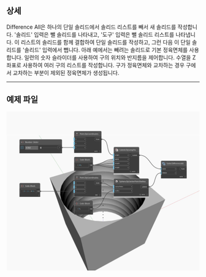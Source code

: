 ## 상세
Difference All은 하나의 단일 솔리드에서 솔리드 리스트를 빼서 새 솔리드를 작성합니다. '솔리드' 입력은 뺄 솔리드를 나타내고, '도구' 입력은 뺄 솔리드 리스트를 나타냅니다. 이 리스트의 솔리드를 함께 결합하여 단일 솔리드를 작성하고, 그런 다음 이 단일 솔리드를 '솔리드' 입력에서 뺍니다. 아래 예에서는 빼려는 솔리드로 기본 정육면체를 사용합니다. 일련의 숫자 슬라이더를 사용하여 구의 위치와 반지름을 제어합니다. 수열을 Z 좌표로 사용하여 여러 구의 리스트를 작성합니다. 구가 정육면체와 교차하는 경우 구에서 교차하는 부분이 제외된 정육면체가 생성됩니다.
___
## 예제 파일

![DifferenceAll](./Autodesk.DesignScript.Geometry.Solid.DifferenceAll_img.jpg)

